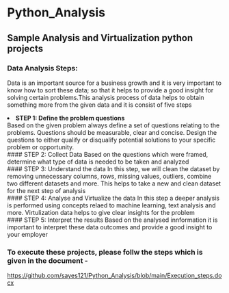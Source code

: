 # Python_Analysis
## Sample Analysis and Virtualization python projects 
### Data Analysis Steps:
Data is an important source for a business growth and it is very important to know how to sort these data; so that it helps to provide a good insight for solving certain problems.This analysis process of data helps to obtain something more from the given data and it is consist of five steps

<li><b>STEP 1: Define the problem questions</b></li>
Based on the given problem always define a set of questions relating to the problems. Questions should be measurable, clear and concise. Design the questions to either qualify or disqualify potential solutions to your specific problem or opportunity. <br>
#### STEP 2: Collect Data
Based on the questions which were framed, determine what type of data is needed to be taken and analyzed<br>
#### STEP 3: Understand the data
In this step, we will clean the dataset by removing unnecessary columns, rows, missing values, outliers, combine two different datasets and more. This helps to take a new and clean dataset for the next step of analysis <br>
#### STEP 4: Analyse and Virtualize the data
In this step a deeper analysis is performed using concepts relaed to machine learning, text analysis and more. Virtulization data helps to give clear insights for the problem<br>
#### STEP 5: Interpret the results
Based on the analysed innformation it is important to interpret these data outcomes and provide a good insight to your employer


### To execute these projects, please follw the steps which is given in the document - 
https://github.com/sayes121/Python_Analysis/blob/main/Execution_steps.docx
